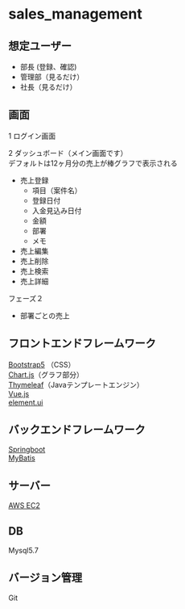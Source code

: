 # sales_management

## 想定ユーザー
- 部長 (登録、確認)
- 管理部（見るだけ）
- 社長（見るだけ）

## 画面
1 ログイン画面

2 ダッシュボード（メイン画面です）  
デフォルトは12ヶ月分の売上が棒グラフで表示される
- 売上登録
	- 項目（案件名）
	- 登録日付
	- 入金見込み日付
	- 金額
	- 部署
	- メモ
- 売上編集
- 売上削除
- 売上検索
- 売上詳細
	
フェーズ２
- 部署ごとの売上


## フロントエンドフレームワーク
[Bootstrap5](https://v5.getbootstrap.com/) （CSS）  
[Chart.js](https://www.chartjs.org/)（グラフ部分）  
[Thymeleaf](https://www.thymeleaf.org/doc/tutorials/3.0/usingthymeleaf_ja.html)（Javaテンプレートエンジン）   
[Vue.js](https://jp.vuejs.org/index.html)  
[element.ui](https://element.eleme.io/#/en-US)

## バックエンドフレームワーク
[Springboot](https://spring.pleiades.io/spring-boot/docs/current/reference/html/getting-started.html)  
[MyBatis](https://mybatis.org/mybatis-3/ja/index.html)

## サーバー
[AWS EC2](https://aws.amazon.com/jp/ec2/)

## DB
Mysql5.7  

## バージョン管理
Git

